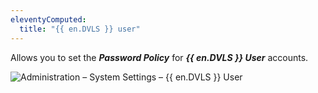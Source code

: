 ```yaml
---
eleventyComputed:
  title: "{{ en.DVLS }} user"
---
```

Allows you to set the ***Password Policy*** for ***{{ en.DVLS }} User*** accounts. 

![Administration – System Settings – {{ en.DVLS }} User](https://webdevolutions.azureedge.net/docs/en/server/ServerOp8075.png)
